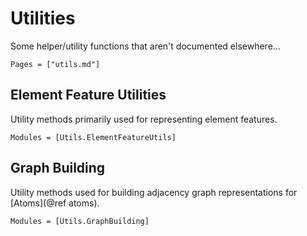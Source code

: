 # Utilities
Some helper/utility functions that aren't documented elsewhere...

```@contents
Pages = ["utils.md"]
```

## Element Feature Utilities

Utility methods primarily used for representing element features.

```@autodocs
Modules = [Utils.ElementFeatureUtils]
```

## Graph Building

Utility methods used for building adjacency graph representations for [Atoms](@ref atoms).

```@autodocs
Modules = [Utils.GraphBuilding]
```
